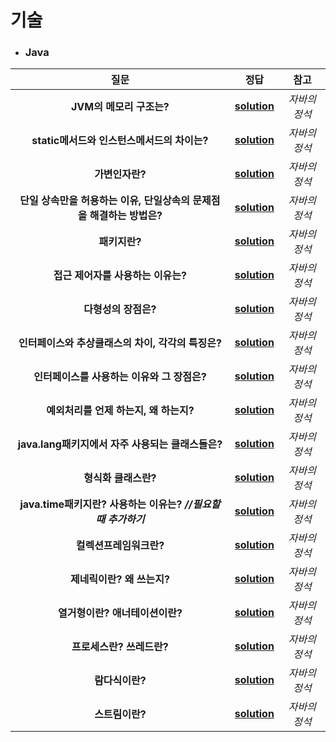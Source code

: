 # 기술 
- ### Java
| 질문 | 정답 | 참고|  
| :--: | :--: |:--: | 
|__JVM의 메모리 구조는?__  |__[solution](https://github.com/jhmin-kk99/Coding-Interview/blob/main/solution/sol_1.txt)__  |_자바의 정석_|
|__static메서드와 인스턴스메서드의 차이는?__  |__[solution](https://github.com/jhmin-kk99/Coding-Interview/blob/main/solution/sol_2.txt)__  |_자바의 정석_|
|__가변인자란?__  |__[solution](https://github.com/jhmin-kk99/Coding-Interview/blob/main/solution/sol_3.txt)__  |_자바의 정석_|
|__단일 상속만을 허용하는 이유, 단일상속의 문제점을 해결하는 방법은?__  |__[solution](https://github.com/jhmin-kk99/Coding-Interview/blob/main/solution/sol_4.txt)__  |_자바의 정석_|
|__패키지란?__  |__[solution](https://github.com/jhmin-kk99/Coding-Interview/blob/main/solution/sol_5.txt)__  |_자바의 정석_|
|__접근 제어자를 사용하는 이유는?__  |__[solution](https://github.com/jhmin-kk99/Coding-Interview/blob/main/solution/sol_6.txt)__  |_자바의 정석_|
|__다형성의 장점은?__  |__[solution](https://github.com/jhmin-kk99/Coding-Interview/blob/main/solution/sol_7.txt)__  |_자바의 정석_|
|__인터페이스와 추상클래스의 차이, 각각의 특징은?__  |__[solution](https://github.com/jhmin-kk99/Coding-Interview/blob/main/solution/sol_8.txt)__|_자바의 정석_|
|__인터페이스를 사용하는 이유와 그 장점은?__  |__[solution](https://github.com/jhmin-kk99/Coding-Interview/blob/main/solution/sol_9.txt)__|_자바의 정석_|
|__예외처리를 언제 하는지, 왜 하는지?__  |__[solution](https://github.com/jhmin-kk99/Coding-Interview/blob/main/solution/sol_10.txt)__|_자바의 정석_|
|__java.lang패키지에서 자주 사용되는 클래스들은?__  |__[solution](https://github.com/jhmin-kk99/Coding-Interview/blob/main/solution/sol_11.txt)__|_자바의 정석_|
|__형식화 클래스란?__ |__[solution](https://github.com/jhmin-kk99/Coding-Interview/blob/main/solution/sol_12.txt)__|_자바의 정석_|
|__java.time패키지란? 사용하는 이유는? _//필요할 때 추가하기___ |__[solution](https://github.com/jhmin-kk99/Coding-Interview/blob/main/solution/sol_13.txt)__|_자바의 정석_|
|__컬렉션프레임워크란?__ |__[solution](https://github.com/jhmin-kk99/Coding-Interview/blob/main/solution/sol_14.txt)__|_자바의 정석_|
|__제네릭이란? 왜 쓰는지?__ |__[solution](https://github.com/jhmin-kk99/Coding-Interview/blob/main/solution/sol_15.txt)__|_자바의 정석_|
|__열거형이란? 애너테이션이란?__ |__[solution](https://github.com/jhmin-kk99/Coding-Interview/blob/main/solution/sol_16.txt)__|_자바의 정석_|
|__프로세스란? 쓰레드란?__ |__[solution](https://github.com/jhmin-kk99/Coding-Interview/blob/main/solution/sol_17.txt)__|_자바의 정석_|
|__람다식이란?__ |__[solution](https://github.com/jhmin-kk99/Coding-Interview/blob/main/solution/sol_18.txt)__|_자바의 정석_|
|__스트림이란?__ |__[solution](https://github.com/jhmin-kk99/Coding-Interview/blob/main/solution/sol_19.txt)__|_자바의 정석_|

